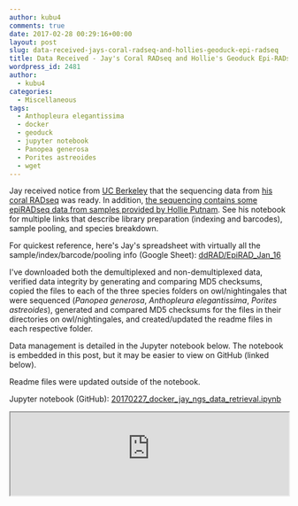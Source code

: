 ```yaml
---
author: kubu4
comments: true
date: 2017-02-28 00:29:16+00:00
layout: post
slug: data-received-jays-coral-radseq-and-hollies-geoduck-epi-radseq
title: Data Received - Jay's Coral RADseq and Hollie's Geoduck Epi-RADseq
wordpress_id: 2481
author:
  - kubu4
categories:
  - Miscellaneous
tags:
  - Anthopleura elegantissima
  - docker
  - geoduck
  - jupyter notebook
  - Panopea generosa
  - Porites astreoides
  - wget
---
```


Jay received notice from [UC Berkeley](https://qb3.berkeley.edu/gsl/) that the sequencing data from [his coral RADseq](http://onsnetwork.org/jdimond/2017/02/14/rad-library-prep/) was ready. In addition, [the sequencing contains some epiRADseq data from samples provided by Hollie Putnam](https://hputnam.github.io/Putnam_Lab_Notebook/Geoduck_Larval_DNA_Extractions/). See his notebook for multiple links that describe library preparation (indexing and barcodes), sample pooling, and species breakdown.

For quickest reference, here's Jay's spreadsheet with virtually all the sample/index/barcode/pooling info (Google Sheet): [ddRAD/EpiRAD_Jan_16](https://docs.google.com/spreadsheets/d/1zS7lGuESGLiRUs8qdDf1aYxaYBmNHnwx51YtsAs83O4/edit#gid=1930556752)

I've downloaded both the demultiplexed and non-demultiplexed data, verified data integrity by generating and comparing MD5 checksums, copied the files to each of the three species folders on owl/nightingales that were sequenced (_Panopea generosa_, _Anthopleura elegantissima_, _Porites astreoides_), generated and compared MD5 checksums for the files in their directories on owl/nightingales, and created/updated the readme files in each respective folder.




Data management is detailed in the Jupyter notebook below. The notebook is embedded in this post, but it may be easier to view on GitHub (linked below).

Readme files were updated outside of the notebook.

Jupyter notebook (GitHub): [20170227_docker_jay_ngs_data_retrieval.ipynb](https://github.com/sr320/LabDocs/blob/master/jupyter_nbs/sam/20170227_docker_jay_ngs_data_retrieval.ipynb)

<iframe src="https://render.githubusercontent.com/view/ipynb?commit=65febaac781eab05c13d38bbd7f1b6cfb2c5dc3d&enc_url=68747470733a2f2f7261772e67697468756275736572636f6e74656e742e636f6d2f73723332302f4c6162446f63732f363566656261616337383165616230356331336433386262643766316236636662326335646333642f6a7570797465725f6e62732f73616d2f32303137303232375f646f636b65725f6a61795f6e67735f646174615f72657472696576616c2e6970796e62&nwo=sr320%2FLabDocs&path=jupyter_nbs%2Fsam%2F20170227_docker_jay_ngs_data_retrieval.ipynb&repository_id=13746500#56f5c595-c4e5-419d-9c38-78290d1996f1" width="100%" same_height_as="window" scrolling="yes"></iframe>
